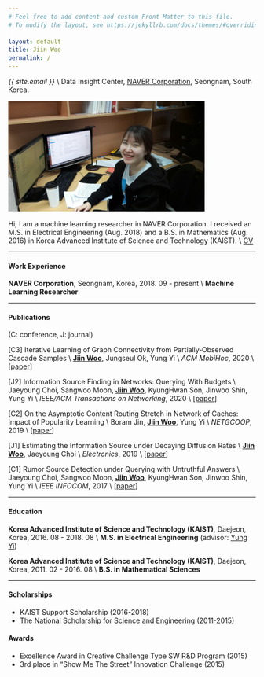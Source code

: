 ```yaml
---
# Feel free to add content and custom Front Matter to this file.
# To modify the layout, see https://jekyllrb.com/docs/themes/#overriding-theme-defaults

layout: default
title: Jiin Woo
permalink: /
---
```


*{{ site.email }}* \\
Data Insight Center, [NAVER Corporation](https://www.navercorp.com/en/), Seongnam, South Korea.

<div class="row pb-3" style="text-align: center">
<div class="col">
<a href="https://github.com/{{ site.github_username }}"><i class="fab fa-github fa-2x"></i></a>
<a href="https://scholar.google.co.kr/citations?user=fwDL_gMAAAAJ"><i class="ai ai-google-scholar fa-2x"></i></a>
</div>
</div>

<img src="images/wji.jpg" alt="drawing" width="400"/>

Hi, I am a machine learning researcher in NAVER Corporation.  I received an M.S. in Electrical Engineering (Aug. 2018) and a B.S. in Mathematics (Aug. 2016) in Korea Advanced Institute of Science and Technology (KAIST). \\
[CV](images/CV_jiwoo.pdf)

---

#### Work Experience
<strong>NAVER Corporation</strong>, Seongnam, Korea, 2018. 09 - present \\
<strong>Machine Learning Researcher</strong>

---

#### Publications
(C: conference, J: journal)

[C3] Iterative Learning of Graph Connectivity from Partially‑Observed Cascade Samples \\
<strong><u>Jiin Woo</u></strong>, Jungseul Ok, Yung Yi \\
*ACM MobiHoc*, 2020 \\
[[paper]()]

[J2]  Information Source Finding in Networks: Querying With Budgets \\
Jaeyoung Choi, Sangwoo Moon, <strong><u>Jiin Woo</u></strong>, KyungHwan Son, Jinwoo Shin, Yung Yi \\
*IEEE/ACM Transactions on Networking*, 2020 \\
[[paper]()]

[C2]  On the Asymptotic Content Routing Stretch in Network of Caches: Impact of Popularity Learning \\
Boram Jin, <strong><u>Jiin Woo</u></strong>, Yung Yi \\
*NETGCOOP*, 2019 \\
[[paper](http://lanada.kaist.ac.kr/Publication/Conference/On_the_asymptotic.pdf)]

[J1] Estimating the Information Source under Decaying Diffusion Rates \\
<strong><u>Jiin Woo</u></strong>, Jaeyoung Choi \\
*Electronics*, 2019 \\
[[paper]()]

[C1]  Rumor Source Detection under Querying with Untruthful Answers \\
Jaeyoung Choi, Sangwoo Moon, <strong><u>Jiin Woo</u></strong>, KyungHwan Son, Jinwoo Shin, Yung Yi \\
*IEEE INFOCOM*, 2017 \\
[[paper](https://arxiv.org/pdf/1711.05496.pdf)]

---

#### Education
<strong>Korea Advanced Institute of Science and Technology (KAIST)</strong>, Daejeon, Korea, 2016. 08 - 2018. 08 \\
<strong>M.S. in Electrical Engineering</strong> (advisor: [Yung Yi](http://lanada.kaist.ac.kr/~yi/))

<strong>Korea Advanced Institute of Science and Technology (KAIST)</strong>, Daejeon, Korea, 2011. 02 - 2016. 08 \\
<strong>B.S. in Mathematical Sciences</strong>

---

#### Scholarships
- KAIST Support Scholarship (2016-2018)
- The National Scholarship for Science and Engineering (2011-2015)

#### Awards
- Excellence Award in Creative Challenge Type SW R&D Program (2015)
- 3rd place in “Show Me The Street” Innovation Challenge (2015)
